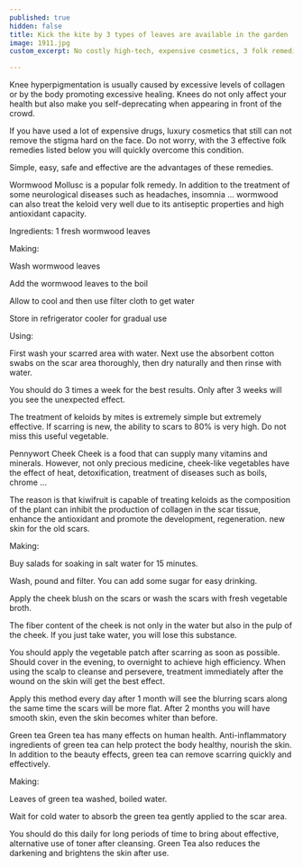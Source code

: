 ```yaml
---
published: true
hidden: false
title: Kick the kite by 3 types of leaves are available in the garden
image: 1911.jpg
custom_excerpt: No costly high-tech, expensive cosmetics, 3 folk remedies below will help you to treat keloids extremely effective.

---
```


Knee hyperpigmentation is usually caused by excessive levels of collagen or by the body promoting excessive healing. Knees do not only affect your health but also make you self-deprecating when appearing in front of the crowd.

If you have used a lot of expensive drugs, luxury cosmetics that still can not remove the stigma hard on the face. Do not worry, with the 3 effective folk remedies listed below you will quickly overcome this condition.

Simple, easy, safe and effective are the advantages of these remedies.

Wormwood
Mollusc is a popular folk remedy. In addition to the treatment of some neurological diseases such as headaches, insomnia ... wormwood can also treat the keloid very well due to its antiseptic properties and high antioxidant capacity.

Ingredients: 1 fresh wormwood leaves

Making:

Wash wormwood leaves

Add the wormwood leaves to the boil

Allow to cool and then use filter cloth to get water

Store in refrigerator cooler for gradual use

Using:

First wash your scarred area with water. Next use the absorbent cotton swabs on the scar area thoroughly, then dry naturally and then rinse with water.

You should do 3 times a week for the best results. Only after 3 weeks will you see the unexpected effect.

The treatment of keloids by mites is extremely simple but extremely effective. If scarring is new, the ability to scars to 80% is very high. Do not miss this useful vegetable.

Pennywort
Cheek Cheek is a food that can supply many vitamins and minerals. However, not only precious medicine, cheek-like vegetables have the effect of heat, detoxification, treatment of diseases such as boils, chrome ...

The reason is that kiwifruit is capable of treating keloids as the composition of the plant can inhibit the production of collagen in the scar tissue, enhance the antioxidant and promote the development, regeneration. new skin for the old scars.

Making:

Buy salads for soaking in salt water for 15 minutes.

Wash, pound and filter. You can add some sugar for easy drinking.

Apply the cheek blush on the scars or wash the scars with fresh vegetable broth.

The fiber content of the cheek is not only in the water but also in the pulp of the cheek. If you just take water, you will lose this substance.

You should apply the vegetable patch after scarring as soon as possible. Should cover in the evening, to overnight to achieve high efficiency. When using the scalp to cleanse and persevere, treatment immediately after the wound on the skin will get the best effect.

Apply this method every day after 1 month will see the blurring scars along the same time the scars will be more flat. After 2 months you will have smooth skin, even the skin becomes whiter than before.

Green tea
Green tea has many effects on human health. Anti-inflammatory ingredients of green tea can help protect the body healthy, nourish the skin. In addition to the beauty effects, green tea can remove scarring quickly and effectively.

Making:

Leaves of green tea washed, boiled water.

Wait for cold water to absorb the green tea gently applied to the scar area.

You should do this daily for long periods of time to bring about effective, alternative use of toner after cleansing. Green Tea also reduces the darkening and brightens the skin after use.